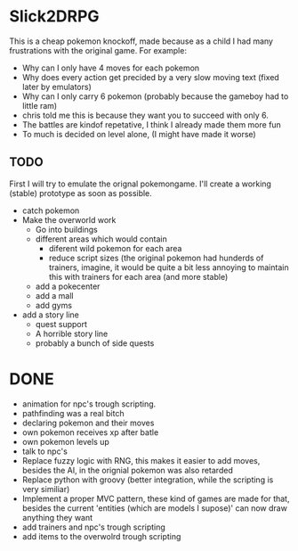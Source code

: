 # Slick2DRPG

This is a cheap pokemon knockoff, made because as a child I had many
frustrations with the original game. For example:

* Why can I only have 4 moves for each pokemon
* Why does every action get precided by a very slow moving text (fixed later by emulators)
* Why can I only carry 6 pokemon (probably because the gameboy had to little ram)
*	chris told me this is because they want you to succeed with only 6.
* The battles are kindof repetative, I think I already made them more fun
* To much is decided on level alone, (I might have made it worse)

## TODO
First I will try to emulate the orignal pokemongame. I'll create a working (stable) prototype
as soon as possible.
* catch pokemon
* Make the overworld work
	* Go into buildings
	* different areas which would contain
		* diferent wild pokemon for each area
		* reduce script sizes (the original pokemon had hunderds of trainers, imagine, it would be quite a bit less annoying to maintain this with trainers for each area (and more stable)
	* add a pokecenter
	* add a mall
	* add gyms
* add a story line
	* quest support
	* A horrible story line
	* probably a bunch of side quests

# DONE
* animation for npc's trough scripting.
* pathfinding was a real bitch
* declaring pokemon and their moves
* own pokemon receives xp after batle
* own pokemon levels up
* talk to npc's
* Replace fuzzy logic with RNG, this makes it easier to add moves, besides the AI, in the orignial pokemon was also retarded
* Replace python with groovy (better integration, while the scripting is very similiar)
* Implement a proper MVC pattern, these kind of games are made for that, besides the current 'entities (which are models I supose)' can now draw anything they want
* add trainers and npc's trough scripting
* add items to the overwolrd trough scripting

